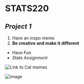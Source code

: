 # **STATS220**
## *Project 1*

1. Have an inspo meme
2. **Be creative and make it different**

* Have Fun
* *Stats Assignment*

![Link to Cat memes]("https://www.boredpanda.com/blog/wp-content/uploads/2023/08/funny-adorable-cat-memes-happycat318-cover_800.jpg")

![image](https://github.com/ewensyee/my_repo/assets/161990653/ced9a057-e744-4a69-98a7-5802183db030)

